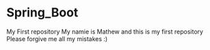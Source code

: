 # Spring_Boot
My First repository
My namie is Mathew and this is my first repository
Please forgive me all my mistakes :)

